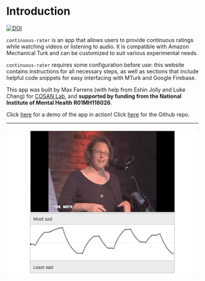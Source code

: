 # Introduction

[![DOI](https://zenodo.org/badge/DOI/10.5281/zenodo.4279654.svg)](https://doi.org/10.5281/zenodo.4279654)

`continuous-rater` is an app that allows users to provide continuous ratings while watching videos or listening to audio. It is compatible with Amazon Mechanical Turk and can be customized to suit various experimental needs. 

`continuous-rater` requires some configuration before use: this website contains instructions for all necessary steps, as well as sections that include helpful code snippets for easy interfacing with MTurk and Google Firebase.

This app was built by Max Farrens (with help from Eshin Jolly and Luke Chang) for [COSAN Lab](https://cosanlab.com/), and **supported by funding from the National Institute of Mental Health R01MH116026**.

Click [here](https://continuous-rater-demo.netlify.app/) for a demo of the app in action! Click [here](https://github.com/maxfarrens/continuous-rater) for the Github repo.

---

![](./Images/demo.gif)

